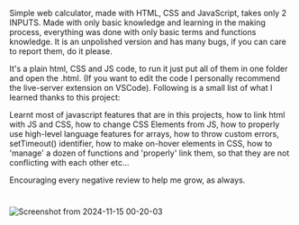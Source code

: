Simple web calculator, made with HTML, CSS and JavaScript, takes only 2 INPUTS. Made with only basic knowledge and learning in the making process, everything was done with only basic terms and functions knowledge. It is an unpolished version and has many bugs, if you can care to report them, do it please.

It's a plain html, CSS and JS code, to run it just put all of them in one folder and open the .html. 
(If you want to edit the code I personally recommend the live-server extension on VSCode).
Following is a small list of what I learned thanks to this project:

Learnt most of javascript features that are in this projects, how to link html with JS and CSS, how to change CSS Elements from JS, how to properly use high-level language features for arrays, how to throw custom errors, setTimeout() identifier, how to make on-hover elements in CSS, how to 'manage' a dozen of functions and 'properly' link them, so that they are not conflicting with each other etc...

Encouraging every negative review to help me grow, as always.

#

![Screenshot from 2024-11-15 00-20-03](https://github.com/user-attachments/assets/bdaa6efe-eff8-446a-a3bd-6929da2eb47d)

#
